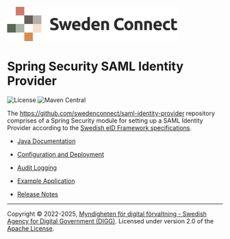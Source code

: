 ![Logo](images/sweden-connect.png)

# Spring Security SAML Identity Provider

![License](https://img.shields.io/badge/License-Apache%202.0-blue.svg) ![Maven Central](https://img.shields.io/maven-central/v/se.swedenconnect.spring.saml.idp/spring-saml-idp.svg)

The https://github.com/swedenconnect/saml-identity-provider repository comprises of a Spring Security
module for setting up a SAML Identity Provider according to the [Swedish eID Framework specifications]( 
https://docs.swedenconnect.se/technical-framework).


- [Java Documentation](https://docs.swedenconnect.se/saml-identity-provider/apidoc/)

- [Configuration and Deployment](configuration.md)

- [Audit Logging](audit.md)

- [Example Application](example.md)

- [Release Notes](release-notes.md)

-----

Copyright &copy; 2022-2025, [Myndigheten för digital förvaltning - Swedish Agency for Digital Government (DIGG)](http://www.digg.se). Licensed under version 2.0 of the [Apache License](http://www.apache.org/licenses/LICENSE-2.0).
